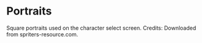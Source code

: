# Portraits
Square portraits used on the character select screen.
Credits: Downloaded from spriters-resource.com.
